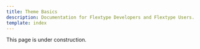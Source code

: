 ```yaml
---
title: Theme Basics
description: Documentation for Flextype Developers and Flextype Users.
template: index
---
```


This page is under construction.

